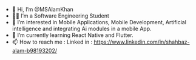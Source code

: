 - 👋 Hi, I’m @MSAlamKhan
- 👨‍🔧 I’m a Software Engineering Student
- 👀 I’m interested in Mobile Applications, Mobile Development, Artificial intelligence and integrating Ai modules in a mobile App. 
- 🌱 I’m currently learning React Native and Flutter.
- 📫 How to reach me :
Linked in : https://www.linkedin.com/in/shahbaz-alam-b98193202/

<!---
MSAlamKhan/MSAlamKhan is a ✨ special ✨ repository because its `README.md` (this file) appears on your GitHub profile.
You can click the Preview link to take a look at your changes.
--->
